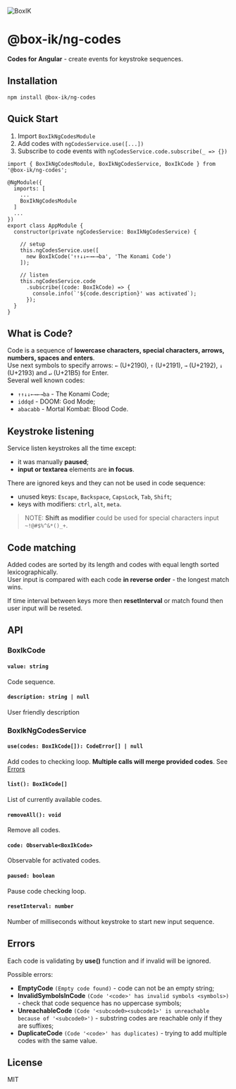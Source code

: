 ![BoxIK](https://dl.dropboxusercontent.com/s/88e07rlcpaoczr5/logo.svg)

# @box-ik/ng-codes
**Codes for Angular** - create events for keystroke sequences.

## Installation
```
npm install @box-ik/ng-codes
```

## Quick Start
1. Import `BoxIkNgCodesModule`
2. Add codes with `ngCodesService.use([...])`
3. Subscribe to code events with `ngCodesService.code.subscribe(_ => {})`

```
import { BoxIkNgCodesModule, BoxIkNgCodesService, BoxIkCode } from '@box-ik/ng-codes';

@NgModule({
  imports: [
    ...
    BoxIkNgCodesModule
  ]
  ...
})
export class AppModule {
  constructor(private ngCodesService: BoxIkNgCodesService) {
    
    // setup
    this.ngCodesService.use([
      new BoxIkCode('↑↑↓↓←→←→ba', 'The Konami Code')
    ]);
    
    // listen
    this.ngCodesService.code
      .subscribe((code: BoxIkCode) => {
        console.info(`'${code.description}' was activated`);
      });
  }
}

```

## What is Code?
Code is a sequence of **lowercase characters, special characters, arrows, numbers, spaces and enters**.\
Use next symbols to specify arrows: `←` (U+2190), `↑` (U+2191), `→` (U+2192), `↓` (U+2193) and `↵` (U+21B5) for Enter.\
Several well known codes:
  * `↑↑↓↓←→←→ba` - The Konami Code;
  * `iddqd` - DOOM: God Mode;
  * `abacabb` - Mortal Kombat: Blood Code.

## Keystroke listening
Service listen keystrokes all the time except:
  * it was manually **paused**;
  * **input or textarea** elements are **in focus**.

There are ignored keys and they can not be used in code sequence:
- unused keys: `Escape`, `Backspace`, `CapsLock`, `Tab`, `Shift`;
- keys with modifiers: `ctrl`, `alt`, `meta`.

> NOTE: **Shift as modifier** could be used for special characters input `~!@#$%^&*()_+`.


## Сode matching
Added codes are sorted by its length and codes with equal length sorted lexicographically.\
User input is compared with each code **in reverse order** - the longest match wins.

If time interval between keys more then **resetInterval** or match found then user input will be reseted.

## API

### BoxIkCode
#### ``value: string``
Сode sequence.

#### ``description: string | null``
User friendly description

### BoxIkNgCodesService
#### ``use(codes: BoxIkCode[]): CodeError[] | null``
Add codes to checking loop. **Multiple calls will merge provided codes**. See [Errors](#errors)

#### ``list(): BoxIkCode[]``
List of currently available codes.

#### ``removeAll(): void``
Remove all codes.

#### ``code: Observable<BoxIkCode>``
Observable for activated codes.

#### ``paused: boolean``
Pause code checking loop.

#### ``resetInterval: number``
Number of milliseconds without keystroke to start new input sequence.

## Errors
Each code is validating by **use()** function and if invalid will be ignored.

Possible errors:
  * **EmptyCode** `(Empty code found)` - code can not be an empty string;
  * **InvalidSymbolsInCode** `(Code '<code>' has invalid symbols <symbols>)` - check that code sequence has no uppercase symbols;
  * **UnreachableCode** `(Code '<subcode0><subcode1>' is unreachable because of '<subcode0>')` - substring codes are reachable only if they are suffixes;
  * **DuplicateCode** `(Code '<code>' has duplicates)` - trying to add multiple codes with the same value.

## License
MIT